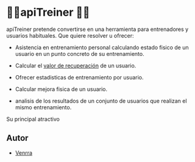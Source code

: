 # 🏃‍♀️apiTreiner :running_man:

apiTreiner pretende convertirse en una herramienta para entrenadores y usuarios habituales. Que quiere resolver u ofrecer:

- Asistencia en entrenamiento personal calculando estado fisico de un usuario en un punto concreto de su entrenamiento.

- Calcular el [valor de recuperación](./docs/metodosYdefiniciones.md/#Calculo-del-valor/tiempo-de-recuperación-HR.) de un usuario.

- Ofrecer estadisticas de entrenamiento por usuario.

- Calcular mejora fisica de un usuario.

- analisis de los resultados de un conjunto de usuarios que realizan el mismo entrenamiento.


Su principal atractivo

## Autor

- [Venrra](https://github.com/venrra/)